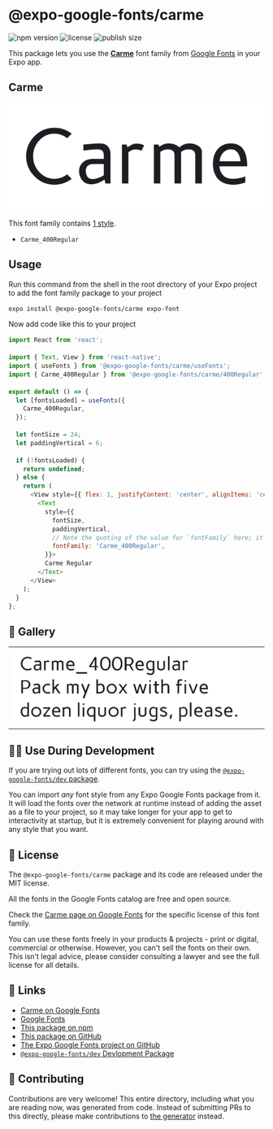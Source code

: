 # @expo-google-fonts/carme

![npm version](https://flat.badgen.net/npm/v/@expo-google-fonts/carme)
![license](https://flat.badgen.net/github/license/expo/google-fonts)
![publish size](https://flat.badgen.net/packagephobia/install/@expo-google-fonts/carme)

This package lets you use the [**Carme**](https://fonts.google.com/specimen/Carme) font family from [Google Fonts](https://fonts.google.com/) in your Expo app.

## Carme

![Carme](./font-family.png)

This font family contains [1 style](#-gallery).

- `Carme_400Regular`

## Usage

Run this command from the shell in the root directory of your Expo project to add the font family package to your project
```sh
expo install @expo-google-fonts/carme expo-font
```

Now add code like this to your project
```js
import React from 'react';

import { Text, View } from 'react-native';
import { useFonts } from '@expo-google-fonts/carme/useFonts';
import { Carme_400Regular } from '@expo-google-fonts/carme/400Regular';

export default () => {
  let [fontsLoaded] = useFonts({
    Carme_400Regular,
  });

  let fontSize = 24;
  let paddingVertical = 6;

  if (!fontsLoaded) {
    return undefined;
  } else {
    return (
      <View style={{ flex: 1, justifyContent: 'center', alignItems: 'center' }}>
        <Text
          style={{
            fontSize,
            paddingVertical,
            // Note the quoting of the value for `fontFamily` here; it expects a string!
            fontFamily: 'Carme_400Regular',
          }}>
          Carme Regular
        </Text>
      </View>
    );
  }
};

```

## 🔡 Gallery


||||
|-|-|-|
|![Carme_400Regular](.//400Regular/Carme_400Regular.ttf.png)||||


## 👩‍💻 Use During Development

If you are trying out lots of different fonts, you can try using the [`@expo-google-fonts/dev` package](https://github.com/freeboub/google-fonts/tree/master/font-packages/dev#readme).

You can import *any* font style from any Expo Google Fonts package from it. It will load the fonts
over the network at runtime instead of adding the asset as a file to your project, so it may take longer
for your app to get to interactivity at startup, but it is extremely convenient
for playing around with any style that you want.

## 📖 License

The `@expo-google-fonts/carme` package and its code are released under the MIT license.

All the fonts in the Google Fonts catalog are free and open source.

Check the [Carme page on Google Fonts](https://fonts.google.com/specimen/Carme) for the specific license of this font family.

You can use these fonts freely in your products & projects - print or digital, commercial or otherwise. However, you can't sell the fonts on their own. This isn't legal advice, please consider consulting a lawyer and see the full license for all details.

## 🔗 Links

- [Carme on Google Fonts](https://fonts.google.com/specimen/Carme)
- [Google Fonts](https://fonts.google.com/)
- [This package on npm](https://www.npmjs.com/package/@expo-google-fonts/carme)
- [This package on GitHub](https://github.com/freeboub/google-fonts/tree/master/font-packages/carme)
- [The Expo Google Fonts project on GitHub](https://github.com/freeboub/google-fonts)
- [`@expo-google-fonts/dev` Devlopment Package](https://github.com/freeboub/google-fonts/tree/master/font-packages/dev)

## 🤝 Contributing

Contributions are very welcome! This entire directory, including what you are reading now, was generated from code. Instead of submitting PRs to this directly, please make contributions to [the generator](https://github.com/freeboub/google-fonts/tree/master/packages/generator) instead.
